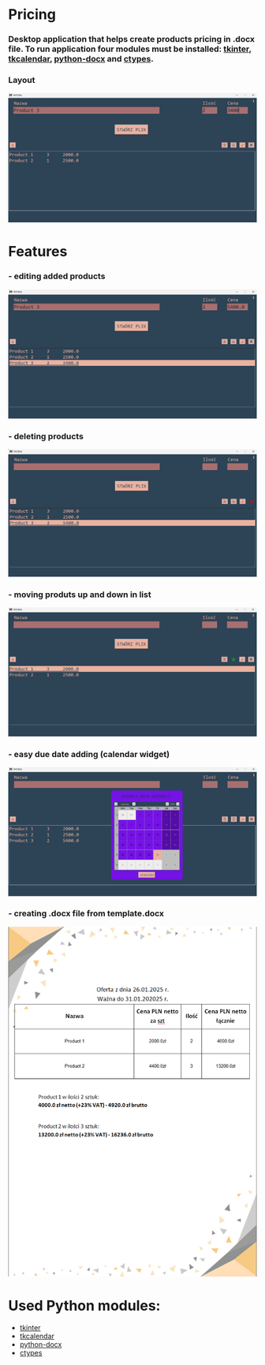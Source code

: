 # Pricing
### Desktop application that helps create products pricing in .docx file. To run application four modules must be installed: [tkinter](https://docs.python.org/3/library/tkinter.html), [tkcalendar](https://tkcalendar.readthedocs.io/en/stable/), [python-docx](https://python-docx.readthedocs.io/en/latest/) and [ctypes](https://docs.python.org/3/library/ctypes.html).

### Layout
![Pricing](https://github.com/nieinter/images/blob/main/pricing_main.png)

# Features

### - editing added products
  
![QuizGif](https://github.com/nieinter/images/blob/main/ezgif.com-animated-gif-maker%20(7).gif)

### - deleting products

![QuizMeter](https://github.com/nieinter/images/blob/main/ezgif.com-animated-gif-maker%20(8).gif)

### - moving produts up and down in list

![QuizMeter](https://github.com/nieinter/images/blob/main/ezgif.com-animated-gif-maker%20(9).gif)

### - easy due date adding (calendar widget)

![QuizMeter](https://github.com/nieinter/images/blob/main/pricing_due_date.png)

### - creating .docx file from template.docx

![QuizMeter](https://github.com/nieinter/images/blob/main/pricing_word.png)

# Used Python modules:
- [tkinter](https://docs.python.org/3/library/tkinter.html)
- [tkcalendar](https://tkcalendar.readthedocs.io/en/stable/)
- [python-docx](https://python-docx.readthedocs.io/en/latest/)
- [ctypes](https://docs.python.org/3/library/ctypes.html)
